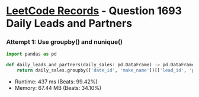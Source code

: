 # [LeetCode Records](../../README.md) - Question 1693 Daily Leads and Partners

### Attempt 1: Use groupby() and nunique()
```py
import pandas as pd

def daily_leads_and_partners(daily_sales: pd.DataFrame) -> pd.DataFrame:
    return daily_sales.groupby(['date_id', 'make_name'])[['lead_id', 'partner_id']].nunique().rename(columns={'lead_id': 'unique_leads', 'partner_id': 'unique_partners'}).reset_index()
```
- Runtime: 437 ms (Beats: 99.42%)
- Memory: 67.44 MB (Beats: 34.10%)

<br>
